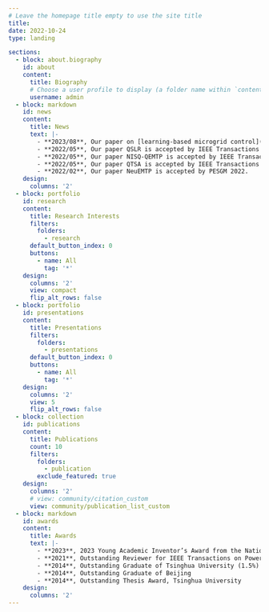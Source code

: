 ```yaml
---
# Leave the homepage title empty to use the site title
title:
date: 2022-10-24
type: landing

sections:
  - block: about.biography
    id: about
    content:
      title: Biography
      # Choose a user profile to display (a folder name within `content/authors/`)
      username: admin
  - block: markdown
    id: news
    content:
      title: News
      text: |-
        - **2023/08**, Our paper on [learning-based microgrid control](https://ieeexplore.ieee.org/abstract/document/10233047) is accepted by IEEE Transactions on Smart Grid.
        - **2022/05**, Our paper QSLR is accepted by IEEE Transactions on Power Systems.
        - **2022/05**, Our paper NISQ-QEMTP is accepted by IEEE Transactions on Power Systems.
        - **2022/05**, Our paper QTSA is accepted by IEEE Transactions on Power Systems.
        - **2022/02**, Our paper NeuEMTP is accepted by PESGM 2022.
    design:
      columns: '2'
  - block: portfolio
    id: research
    content:
      title: Research Interests
      filters:
        folders:
          - research
      default_button_index: 0
      buttons:
        - name: All
          tag: '*'
    design:
      columns: '2'
      view: compact
      flip_alt_rows: false
  - block: portfolio
    id: presentations
    content:
      title: Presentations
      filters:
        folders:
          - presentations
      default_button_index: 0
      buttons:
        - name: All
          tag: '*'
    design:
      columns: '2'
      view: 5
      flip_alt_rows: false
  - block: collection
    id: publications
    content:
      title: Publications
      count: 10
      filters:
        folders:
          - publication
        exclude_featured: true
    design:
      columns: '2'
      # view: community/citation_custom
      view: community/publication_list_custom
  - block: markdown
    id: awards
    content:
      title: Awards
      text: |-
        - **2023**, 2023 Young Academic Inventor’s Award from the National Academy of Inventors (NAI) Stony Brook University Chapter, recognized for her ”fundamental work in quantum computing techniques for large-scale power system problems”
        - **2021**, Outstanding Reviewer for IEEE Transactions on Power Systems
        - **2014**, Outstanding Graduate of Tsinghua University (1.5%) (1/4)
        - **2014**, Outstanding Graduate of Beijing
        - **2014**, Outstanding Thesis Award, Tsinghua University
    design:
      columns: '2'
---
```

